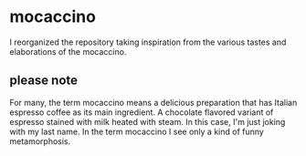 # mocaccino

I reorganized the repository taking inspiration from the various tastes and elaborations of the mocaccino.

## please note

For many, the term mocaccino means a delicious preparation that has Italian espresso coffee as its main ingredient. 
A chocolate flavored variant of espresso stained with milk heated with steam.
In this case, I'm just joking with my last name. In the term mocaccino I see only a kind of funny metamorphosis.
